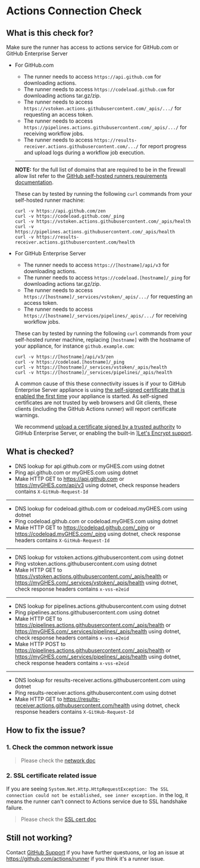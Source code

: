 
# Actions Connection Check

## What is this check for?

Make sure the runner has access to actions service for GitHub.com or GitHub Enterprise Server

- For GitHub.com
  - The runner needs to access `https://api.github.com` for downloading actions.
  - The runner needs to access `https://codeload.github.com` for downloading actions tar.gz/zip.
  - The runner needs to access `https://vstoken.actions.githubusercontent.com/_apis/.../` for requesting an access token.
  - The runner needs to access `https://pipelines.actions.githubusercontent.com/_apis/.../` for receiving workflow jobs.
  - The runner needs to access `https://results-receiver.actions.githubusercontent.com/.../` for report progress and upload logs during a workflow job execution.
  ---
  **NOTE:** for the full list of domains that are required to be in the firewall allow list refer to the [GitHub self-hosted runners requirements documentation](https://docs.github.com/en/actions/hosting-your-own-runners/managing-self-hosted-runners/about-self-hosted-runners#communication-between-self-hosted-runners-and-github).

  These can by tested by running the following `curl` commands from your self-hosted runner machine:

    ```
    curl -v https://api.github.com/zen
    curl -v https://codeload.github.com/_ping
    curl -v https://vstoken.actions.githubusercontent.com/_apis/health
    curl -v https://pipelines.actions.githubusercontent.com/_apis/health
    curl -v https://results-receiver.actions.githubusercontent.com/health
    ```

- For GitHub Enterprise Server
  - The runner needs to access `https://[hostname]/api/v3` for downloading actions.
  - The runner needs to access `https://codeload.[hostname]/_ping` for downloading actions tar.gz/zip.
  - The runner needs to access `https://[hostname]/_services/vstoken/_apis/.../` for requesting an access token.
  - The runner needs to access `https://[hostname]/_services/pipelines/_apis/.../` for receiving workflow jobs.
  
  These can by tested by running the following `curl` commands from your self-hosted runner machine, replacing `[hostname]` with the hostname of your appliance, for instance `github.example.com`:

    ```
    curl -v https://[hostname]/api/v3/zen
    curl -v https://codeload.[hostname]/_ping
    curl -v https://[hostname]/_services/vstoken/_apis/health
    curl -v https://[hostname]/_services/pipelines/_apis/health
    ```

    A common cause of this these connectivity issues is if your to GitHub Enterprise Server appliance is using [the self-signed certificate that is enabled the first time](https://docs.github.com/en/enterprise-server/admin/configuration/configuring-network-settings/configuring-tls) your appliance is started. As self-signed certificates are not trusted by web browsers and Git clients, these clients (including the GitHub Actions runner) will report certificate warnings.
    
    We recommend [upload a certificate signed by a trusted authority](https://docs.github.com/en/enterprise-server/admin/configuration/configuring-network-settings/configuring-tls) to GitHub Enterprise Server, or enabling the built-in ][Let's Encrypt support](https://docs.github.com/en/enterprise-server/admin/configuration/configuring-network-settings/configuring-tls).


## What is checked?

- DNS lookup for api.github.com or myGHES.com using dotnet
- Ping api.github.com or myGHES.com using dotnet
- Make HTTP GET to https://api.github.com or https://myGHES.com/api/v3 using dotnet, check response headers contains `X-GitHub-Request-Id`
---
- DNS lookup for codeload.github.com or codeload.myGHES.com using dotnet
- Ping codeload.github.com or codeload.myGHES.com using dotnet
- Make HTTP GET to https://codeload.github.com/_ping or https://codeload.myGHES.com/_ping using dotnet, check response headers contains `X-GitHub-Request-Id`
---
- DNS lookup for vstoken.actions.githubusercontent.com using dotnet
- Ping vstoken.actions.githubusercontent.com using dotnet
- Make HTTP GET to https://vstoken.actions.githubusercontent.com/_apis/health or https://myGHES.com/_services/vstoken/_apis/health using dotnet, check response headers contains `x-vss-e2eid`
---
- DNS lookup for pipelines.actions.githubusercontent.com using dotnet
- Ping pipelines.actions.githubusercontent.com using dotnet
- Make HTTP GET to https://pipelines.actions.githubusercontent.com/_apis/health or https://myGHES.com/_services/pipelines/_apis/health using dotnet, check response headers contains `x-vss-e2eid`
- Make HTTP POST to https://pipelines.actions.githubusercontent.com/_apis/health or https://myGHES.com/_services/pipelines/_apis/health using dotnet, check response headers contains `x-vss-e2eid`
---
- DNS lookup for results-receiver.actions.githubusercontent.com using dotnet
- Ping results-receiver.actions.githubusercontent.com using dotnet
- Make HTTP GET to https://results-receiver.actions.githubusercontent.com/health using dotnet, check response headers contains `X-GitHub-Request-Id`

## How to fix the issue?

### 1. Check the common network issue
  
  > Please check the [network doc](./network.md)

### 2. SSL certificate related issue

  If you are seeing `System.Net.Http.HttpRequestException: The SSL connection could not be established, see inner exception.` in the log, it means the runner can't connect to Actions service due to SSL handshake failure.
  > Please check the [SSL cert doc](./sslcert.md)
  
## Still not working?

Contact [GitHub Support](https://support.github.com) if you have further questuons, or log an issue at https://github.com/actions/runner if you think it's a runner issue.
